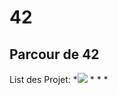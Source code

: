 # 42
## Parcour de 42

List des Projet:
		*![](https://img.shields.io/static/v1?label=Libft&message=115&color=success)
	*
	*
	*
